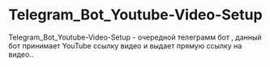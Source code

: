 # Telegram_Bot_Youtube-Video-Setup
Telegram_Bot_Youtube-Video-Setup - очередной телеграмм бот , данный бот принимает YouTube ссылку видео и выдает прямую ссылку на видео..
